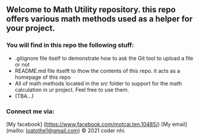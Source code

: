 ## Welcome to Math Utility repository. this repo offers various math methods used as a helper for your project.
### You will find in this repo the following stuff:
* .gitignore file itself to demonstrate how to ask the Git tool to upload a file or not
* README.md file itselft to thow the contents of this repo. it acts as a homepage of this repo
* All of math methods located in the *src* folder to support for the math calculation in ur project. Feel free to use them.
* (TBA...)
### Connect me via:
[My facebook] (https://www.facebook.com/motcai.ten.10485/)
[My email] (mailto: loatothe1@gmail.com)
© 2021 coder nhí.